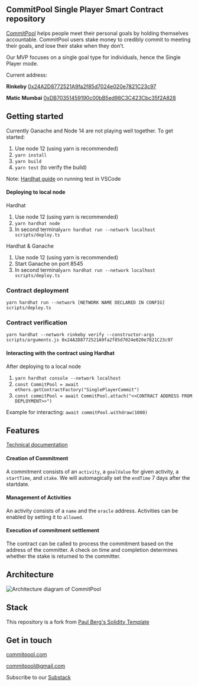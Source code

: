 ##  CommitPool Single Player Smart Contract repository

[CommitPool](http://commitpool.com/) helps people meet their personal goals by holding themselves accountable. CommitPool users stake money to credibly commit to meeting their goals, and lose their stake when they don’t.

Our MVP focuses on a single goal type for individuals, hence the Single Player mode.

Current address:

**Rinkeby** [0x24A2D8772521A9fa2f85d7024e020e7821C23c97](https://rinkeby.etherscan.io/address/0x964c44f85AF3fc4771e6f47A524c4e2501F03552)

**Matic Mumbai** [0xDB70351459190c00bB5ed98C3C423Cbc35f2A828](https://explorer-mumbai.maticvigil.com/address/0xDB70351459190c00bB5ed98C3C423Cbc35f2A828/transactions)
## Getting started

Currently Ganache and Node 14 are not playing well together. To get started:

1. Use node 12 (using yarn is recommended)
2. ```yarn install```
3. ```yarn build```
4. ```yarn test``` (to verify the build)

Note: [Hardhat guide](https://hardhat.org/guides/vscode-tests.html) on running test in VSCode

#### Deploying to local node
Hardhat

1. Use node 12 (using yarn is recommended)
2. ```yarn hardhat node```
3. In second terminal```yarn hardhat run --network localhost scripts/deploy.ts  ```

Hardhat & Ganache

1. Use node 12 (using yarn is recommended)
2. Start Ganache on port 8545
3. In second terminal```yarn hardhat run --network localhost scripts/deploy.ts  ```

### Contract deployment
```yarn hardhat run --network [NETWORK NAME DECLARED IN CONFIG] scripts/deploy.ts  ```

### Contract verification

``` yarn hardhat --network rinkeby verify --constructor-args scripts/arguments.js 0x24A2D8772521A9fa2f85d7024e020e7821C23c97 ```

#### Interacting with the contract using Hardhat
After deploying to a local node
1. ```yarn hardhat console --network localhost     ```
2. ```const CommitPool = await ethers.getContractFactory("SinglePlayerCommit")```
3. ```const commitPool = await CommitPool.attach("<<CONTRACT ADDRESS FROM DEPLOYMENT>>")```

Example for interacting:
```await commitPool.withdraw(1000)```
## Features
[Technical documentation](https://ipfs.io/ipfs/QmVrBwsQ67RE9CVzyQRvDucK4LrjgB7tkAserztyBDNfJi)
#### Creation of Commitment

A commitment consists of an ```activity```, a ```goalValue``` for given activity, a ```startTime```, and ```stake```. We will automagically set the ```endTime``` 7 days after the startdate.

#### Management of Activities

An activity consists of a ```name``` and the ```oracle``` address. Activities can be enabled by setting it to ```allowed```.

#### Execution of commitment settlement

The contract can be called to process the commitment based on the address of the committer. A check on time and completion determines whether the stake is returned to the committer.

## Architecture

![Architecture diagram of CommitPool](/documentation/architecture.png "Architecture diagram")

## Stack

This repository is a fork from [Paul Berg's Solidity Template](https://github.com/PaulRBerg/solidity-template)

## Get in touch

[commitpool.com](http://commitpool.com/)

<commitpool@gmail.com>

Subscribe to our [Substack](https://commit.substack.com/)
